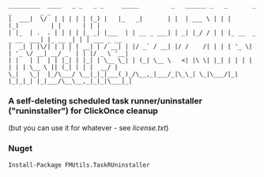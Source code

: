     _________  ____   _ _   _ _     _____         _   ______ _   _       _           _        _ _           
    |  ___|  \/  | | | | | (_) |   |_   _|       | |  | ___ \ | | |     (_)         | |      | | |          
    | |_  | .  . | | | | |_ _| |___  | | __ _ ___| | _| |_/ / | | |_ __  _ _ __  ___| |_ __ _| | | ___ _ __ 
    |  _| | |\/| | | | | __| | / __| | |/ _` / __| |/ /    /| | | | '_ \| | '_ \/ __| __/ _` | | |/ _ \ '__|
    | |   | |  | | |_| | |_| | \__ \_| | (_| \__ \   <| |\ \| |_| | | | | | | | \__ \ || (_| | | |  __/ |   
    \_|   \_|  |_/\___/ \__|_|_|___(_)_/\__,_|___/_|\_\_| \_|\___/|_| |_|_|_| |_|___/\__\__,_|_|_|\___|_|   
                                                                                                        
                                                                                                        

### A self-deleting scheduled task runner/uninstaller ("runinstaller") for ClickOnce cleanup
(but you can use it for whatever - see _license.txt_)


### Nuget
    Install-Package FMUtils.TaskRUninstaller
